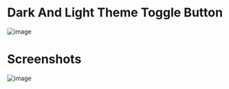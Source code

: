 # Dark And Light Theme Toggle Button

![image](https://user-images.githubusercontent.com/72864817/173788759-01277117-a6cd-4208-8c03-9021bc0a0240.png)

# Screenshots

![image](https://user-images.githubusercontent.com/72864817/174475830-d29fdc00-b670-4875-8d69-5f60bb96c5ff.png)


